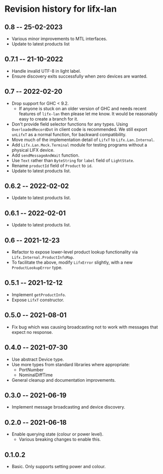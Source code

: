 # Revision history for lifx-lan

## 0.8 -- 25-02-2023
- Various minor improvements to MTL interfaces.
- Update to latest products list

## 0.7.1 -- 21-10-2022
- Handle invalid UTF-8 in light label.
- Ensure discovery exits successfully when zero devices are wanted.

## 0.7 -- 2022-02-20
- Drop support for GHC < 9.2.
    - If anyone is stuck on an older version of GHC and needs recent features of `lifx-lan` then please let me know. It would be reasonably easy to create a branch for it.
- Don't provide field selector functions for any types. Using `OverloadedRecordDot` in client code is recommended. We still export `unLifxT` as a normal function, for backward compatibility.
- Move much of the implementation detail of `LifxT` to `Lifx.Lan.Internal`.
- Add `Lifx.Lan.Mock.Terminal` module for testing programs without a physical LIFX device.
- Add `sendMessageAndWait` function.
- Use `Text` rather than `ByteString` for `label` field of `LightState`.
- Rename `productId` field of `Product` to `id`.
- Update to latest products list.

## 0.6.2 -- 2022-02-02
- Update to latest products list.

## 0.6.1 -- 2022-02-01
- Update to latest products list.

## 0.6 -- 2021-12-23
- Refactor to expose lower-level product lookup functionality via `Lifx.Internal.ProductInfoMap`.
- To facilitate the above, modify `LifxError` slightly, with a new `ProductLookupError` type.

## 0.5.1 -- 2021-12-12
- Implement `getProductInfo`.
- Expose `LifxT` constructor.

## 0.5.0 -- 2021-08-01
- Fix bug which was causing broadcasting not to work with messages that expect no response.

## 0.4.0 -- 2021-07-30
- Use abstract Device type.
- Use more types from standard libraries where appropriate:
    - PortNumber
    - NominalDiffTime
- General cleanup and documentation improvements.

## 0.3.0 -- 2021-06-19
- Implement message broadcasting and device discovery.

## 0.2.0 -- 2021-06-18
- Enable querying state (colour or power level).
    - Various breaking changes to enable this.

## 0.1.0.2
- Basic. Only supports setting power and colour.
